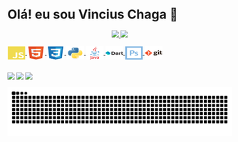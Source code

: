 # Olá! eu sou Vincius Chaga 👋 

<div align="center">
 <a href="https://github.com/Vinicius-src">
  <img height="180em" src="https://github-readme-stats.vercel.app/api?username=Vinicius-src&show_icons=true&theme=dark&include_all_commits=true&count_private=true"/> <img height="180em" src="https://github-readme-stats.vercel.app/api/top-langs/?username=Vinicius-src&layout=compact&langs_count=7&theme=dark"/>
</div>
<div style="display: inline_block"><br>
  <img align="center" alt="vinicius-Js" height="30" width="40" src="https://raw.githubusercontent.com/devicons/devicon/master/icons/javascript/javascript-plain.svg">
  <img align="center" alt="vinicius-HTML" height="30" width="40" src="https://raw.githubusercontent.com/devicons/devicon/master/icons/html5/html5-original.svg">
  <img align="center" alt="vinicius-CSS" height="30" width="40" src="https://raw.githubusercontent.com/devicons/devicon/master/icons/css3/css3-original.svg">
  <img align="center" alt="vinicius-Python" height="30" width="40" src="https://raw.githubusercontent.com/devicons/devicon/master/icons/python/python-original.svg">
  <img align="center" alt="vinicius-Java" height="30" width="40" src="https://raw.githubusercontent.com/devicons/devicon/master/icons/java/java-original-wordmark.svg">
  <img align="center" alt="vinicius-Dart" height="30" width="40" src="https://raw.githubusercontent.com/devicons/devicon/master/icons/dart/dart-original-wordmark.svg">
  <img align="center" alt="vinicius-PhotoShop" height="30" width="40" src="https://raw.githubusercontent.com/devicons/devicon/master/icons/photoshop/photoshop-line.svg">
  <img align="center" alt="vinicius-Git" height="30" width="40" src="https://raw.githubusercontent.com/devicons/devicon/master/icons/git/git-original-wordmark.svg">

  ##
 
<div> 
  <a href="https://instagram.com/viininja" target="_blank"><img src="https://img.shields.io/badge/-Instagram-%23E4405F?style=for-the-badge&logo=instagram&logoColor=white" target="_blank"></a>
  <a href = "mailto:vsilvvva@gmail.com"><img src="https://img.shields.io/badge/-Gmail-%23333?style=for-the-badge&logo=gmail&logoColor=white" target="_blank"></a>
  <a href="https://www.linkedin.com/in/vinicius-chaga" target="_blank"><img src="https://img.shields.io/badge/-LinkedIn-%230077B5?style=for-the-badge&logo=linkedin&logoColor=white" target="_blank"></a> 
 
  ![Snake animation](https://github.com/vinicius-src/vinicius-src/blob/output/github-contribution-grid-snake.svg)
 
</div>
